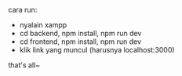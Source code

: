 cara run:  
- nyalain xampp  
- cd backend, npm install, npm run dev   
- cd frontend, npm install, npm run dev  
- klik link yang muncul (harusnya localhost:3000)  

that's all~  
